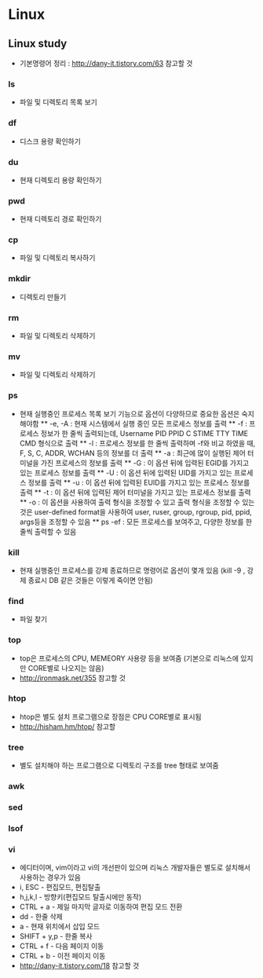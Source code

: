 # Linux

## Linux study
* 기본명령어 정리 : http://dany-it.tistory.com/63 참고할 것

### ls
* 파일 및 디렉토리 목록 보기

### df
* 디스크 용량 확인하기

### du
* 현재 디렉토리 용량 확인하기

### pwd
* 현재 디렉토리 경로 확인하기

### cp
* 파일 및 디렉토리 복사하기

### mkdir
* 디렉토리 만들기

### rm
* 파일 및 디렉토리 삭제하기

### mv
* 파일 및 디렉토리 삭제하기

### ps
* 현재 실행중인 프로세스 목록 보기 기능으로 옵션이 다양하므로 중요한 옵션은 숙지해야함
** -e, -A : 현재 시스템에서 실행 중인 모든 프로세스 정보를 출력
** -f : 프로세스 정보가 한 줄씩 출력되는데, Username PID PPID C STIME TTY TIME CMD 형식으로 출력
** -l : 프로세스 정보를 한 줄씩 출력하며 -f와 비교 하였을 때, F, S, C, ADDR, WCHAN 등의 정보를 더 출력
** -a : 최근에 많이 실행된 제어 터미널을 가진 프로세스의 정보를 출력
** -G : 이 옵션 뒤에 입력된 EGID를 가지고 있는 프로세스 정보를 출력
** -U : 이 옵션 뒤에 입력된 UID를 가지고 있는 프로세스 정보를 출력
** -u : 이 옵션 뒤에 입력된 EUID를 가지고 있는 프로세스 정보를 출력
** -t : 이 옵션 뒤에 입력된 제어 터미널을 가지고 있는 프로세스 정보를 출력
** -o : 이 옵션을 사용하여 출력 형식을 조정할 수 있고 출력 형식을 조정할 수 있는 것은 user-defined format을 사용하여 user, ruser, group, rgroup, pid, ppid, args등을 조정할 수 있음
** ps -ef : 모든 프로세스를 보여주고, 다양한 정보를 한 줄씩 출력할 수 있음

### kill
* 현재 실행중인 프로세스를 강제 종료하므로 명령어로 옵션이 몇개 있음
(kill -9 <PID>, 강제 종료시 DB 같은 것들은 이렇게 죽이면 안됨)

### find
* 파일 찾기

### top
* top은 프로세스의 CPU, MEMEORY 사용량 등을 보여줌
(기본으로 리눅스에 있지만 CORE별로 나오지는 않음)
* http://ironmask.net/355 참고할 것

### htop
* htop은 별도 설치 프로그램으로 장점은 CPU CORE별로 표시됨
* http://hisham.hm/htop/ 참고할 

### tree
* 별도 설치해야 하는 프로그램으로 디렉토리 구조를 tree 형태로 보여줌

### awk

### sed

### lsof

### vi
* 에디터이며, vim이라고 vi의 개선판이 있으며 리눅스 개발자들은 별도로 설치해서 사용하는 경우가 있음
* i, ESC - 편집모드, 편집탈출
* h,j,k,l - 방향키(편집모드 탈출시에만 동작)
* CTRL + a - 제일 마지막 글자로 이동하여 편집 모드 전환
* dd - 한줄 삭제
* a - 현재 위치에서 삽입 모드
* SHIFT + y,p - 한줄 복사
* CTRL + f - 다음 페이지 이동
* CTRL + b - 이전 페이지 이동
* http://dany-it.tistory.com/18 참고할 것


































